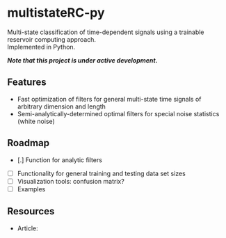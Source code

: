 # multistateRC-py
Multi-state classification of time-dependent signals using a trainable reservoir computing approach. \
Implemented in Python.

***Note that this project is under active development.***

## Features
- Fast optimization of filters for general multi-state time signals of arbitrary dimension and length
- Semi-analytically-determined optimal filters for special noise statistics (white noise)

## Roadmap

- [.] Function for analytic filters
- [ ] Functionality for general training and testing data set sizes
- [ ] Visualization tools: confusion matrix?
- [ ] Examples

## Resources

- Article:
